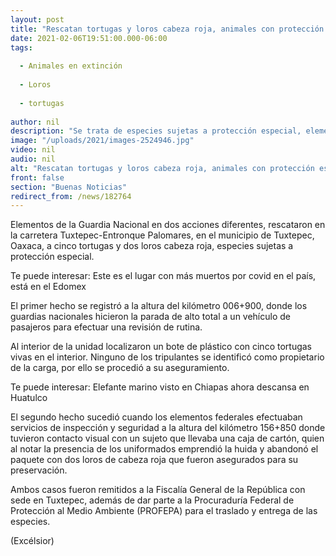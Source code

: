 ```yaml
---
layout: post
title: "Rescatan tortugas y loros cabeza roja, animales con protección especial"
date: 2021-02-06T19:51:00.000-06:00
tags:
  
  - Animales en extinción
  
  - Loros
  
  - tortugas
  
author: nil
description: "Se trata de especies sujetas a protección especial, elementos de la GN lograron entregarlas a la Procuraduría Federal de Protección al Medio Ambiente"
image: "/uploads/2021/images-2524946.jpg"
video: nil
audio: nil
alt: "Rescatan tortugas y loros cabeza roja, animales con protección especial"
front: false
section: "Buenas Noticias"
redirect_from: /news/182764
---
```


Elementos de la Guardia Nacional en dos acciones diferentes, rescataron en la carretera Tuxtepec-Entronque Palomares, en el municipio de Tuxtepec, Oaxaca, a cinco tortugas y dos loros cabeza roja, especies sujetas a protección especial.

Te puede interesar: Este es el lugar con más muertos por covid en el país, está en el Edomex

El primer hecho se registró a la altura del kilómetro 006+900, donde los guardias nacionales hicieron la parada de alto total a un vehículo de pasajeros para efectuar una revisión de rutina.

Al interior de la unidad localizaron un bote de plástico con cinco tortugas vivas en el interior. Ninguno de los tripulantes se identificó como propietario de la carga, por ello se procedió a su aseguramiento.

Te puede interesar: Elefante marino visto en Chiapas ahora descansa en Huatulco

El segundo hecho sucedió cuando los elementos federales efectuaban servicios de inspección y seguridad a la altura del kilómetro 156+850 donde tuvieron contacto visual con un sujeto que llevaba una caja de cartón, quien al notar la presencia de los uniformados emprendió la huida y abandonó el paquete con dos loros de cabeza roja que fueron asegurados para su preservación.

Ambos casos fueron remitidos a la Fiscalía General de la República con sede en Tuxtepec, además de dar parte a la Procuraduría Federal de Protección al Medio Ambiente (PROFEPA) para el traslado y entrega de las especies.

(Excélsior)